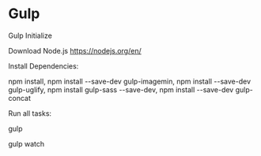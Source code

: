 # Gulp
Gulp Initialize 

Download Node.js
https://nodejs.org/en/

Install Dependencies:

npm install,
npm install --save-dev gulp-imagemin,
npm install --save-dev gulp-uglify,
npm install gulp-sass --save-dev,
npm install --save-dev gulp-concat


Run all tasks:

gulp

gulp watch

